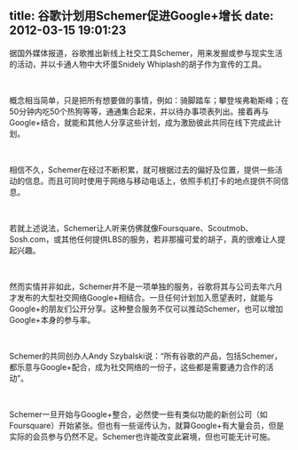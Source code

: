 title: 谷歌计划用Schemer促进Google+增长
date: 2012-03-15 19:01:23
---

<p>
	据国外媒体报道，谷歌推出新线上社交工具Schemer，用来发掘或参与现实生活的活动，并以卡通人物中大坏蛋Snidely&nbsp;Whiplash的胡子作为宣传的工具。
</p>
<p>
	<br />
</p>
<p>
	概念相当简单，只是把所有想要做的事情，例如：骑脚踏车；攀登埃弗勒斯峰；在50分钟内吃50个热狗等等，通通集合起来，并以待办事项表列出。接着再与Google+结合，就能和其他人分享这些计划，成为激励彼此共同在线下完成此计划。
</p>
<p>
	<br />
</p>
<p>
	相信不久，Schemer在经过不断积累，就可根据过去的偏好及位置，提供一些活动的信息。而且可同时使用于网络与移动电话上，依照手机打卡的地点提供不同信息。
</p>
<p>
	<br />
</p>
<p>
	若就上述说法，Schemer让人听来仿佛就像Foursquare、Scoutmob、Sosh.com，或其他任何提供LBS的服务，若非那撮可爱的胡子，真的很难让人提起兴趣。
</p>
<p>
	<br />
</p>
<p>
	然而实情并非如此，Schemer并不是一项单独的服务，谷歌将其与公司去年六月才发布的大型社交网络Google+相结合。一旦任何计划加入愿望表时，就能与Google+的朋友们公开分享。这种整合服务不仅可以推动Schemer，也可以增加Google+本身的参与率。
</p>
<p>
	<br />
</p>
<p>
	Schemer的共同创办人Andy&nbsp;Szybalski说：“所有谷歌的产品，包括Schemer，都乐意与Google+配合，成为社交网络的一份子，这些都是需要通力合作的活动”。
</p>
<p>
	<br />
</p>
<p>
	Schemer一旦开始与Google+整合，必然使一些有类似功能的新创公司（如Foursquare）开始紧张。但也有一些谣传认为，就算Google+有大量会员，但是实际的会员参与仍然不足。Schemer也许能改变此窘境，但也可能无计可施。
</p>